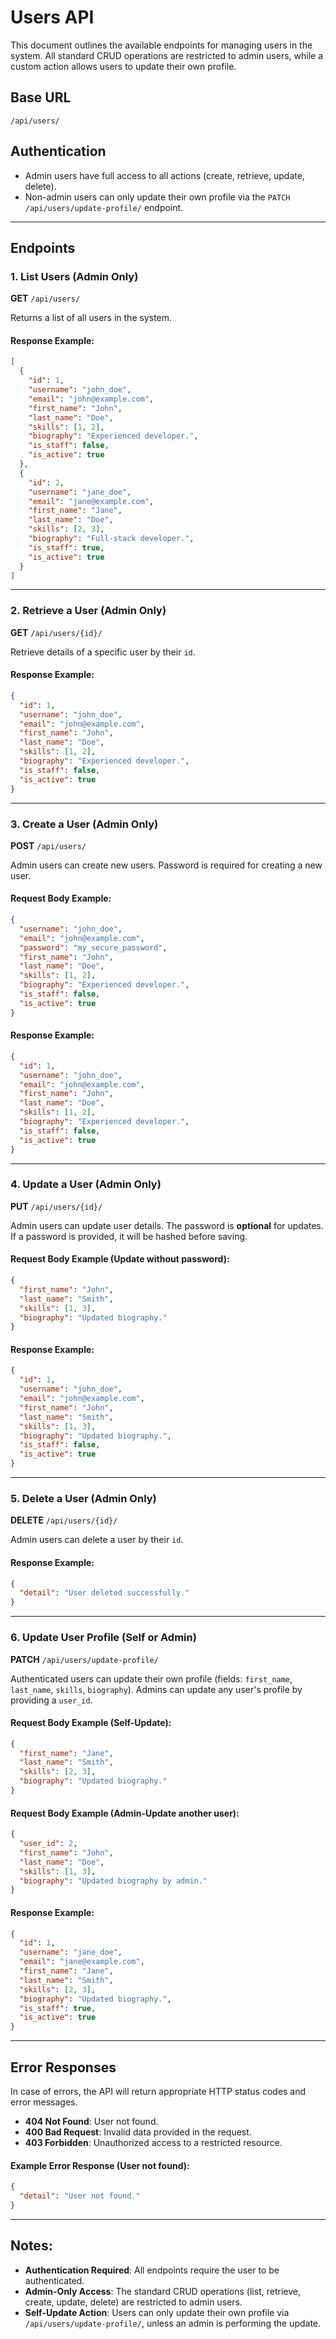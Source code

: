 # Users API

This document outlines the available endpoints for managing users in the system. All standard CRUD operations are restricted to admin users, while a custom action allows users to update their own profile.

## Base URL

```
/api/users/
```

## Authentication

- Admin users have full access to all actions (create, retrieve, update, delete).
- Non-admin users can only update their own profile via the `PATCH /api/users/update-profile/` endpoint.

---

## Endpoints

### 1. **List Users** (Admin Only)

**GET** `/api/users/`

Returns a list of all users in the system.

#### Response Example:

```json
[
  {
    "id": 1,
    "username": "john_doe",
    "email": "john@example.com",
    "first_name": "John",
    "last_name": "Doe",
    "skills": [1, 2],
    "biography": "Experienced developer.",
    "is_staff": false,
    "is_active": true
  },
  {
    "id": 2,
    "username": "jane_doe",
    "email": "jane@example.com",
    "first_name": "Jane",
    "last_name": "Doe",
    "skills": [2, 3],
    "biography": "Full-stack developer.",
    "is_staff": true,
    "is_active": true
  }
]
```

---

### 2. **Retrieve a User** (Admin Only)

**GET** `/api/users/{id}/`

Retrieve details of a specific user by their `id`.

#### Response Example:

```json
{
  "id": 1,
  "username": "john_doe",
  "email": "john@example.com",
  "first_name": "John",
  "last_name": "Doe",
  "skills": [1, 2],
  "biography": "Experienced developer.",
  "is_staff": false,
  "is_active": true
}
```

---

### 3. **Create a User** (Admin Only)

**POST** `/api/users/`

Admin users can create new users. Password is required for creating a new user.

#### Request Body Example:

```json
{
  "username": "john_doe",
  "email": "john@example.com",
  "password": "my_secure_password",
  "first_name": "John",
  "last_name": "Doe",
  "skills": [1, 2],
  "biography": "Experienced developer.",
  "is_staff": false,
  "is_active": true
}
```

#### Response Example:

```json
{
  "id": 1,
  "username": "john_doe",
  "email": "john@example.com",
  "first_name": "John",
  "last_name": "Doe",
  "skills": [1, 2],
  "biography": "Experienced developer.",
  "is_staff": false,
  "is_active": true
}
```

---

### 4. **Update a User** (Admin Only)

**PUT** `/api/users/{id}/`

Admin users can update user details. The password is **optional** for updates. If a password is provided, it will be hashed before saving.

#### Request Body Example (Update without password):

```json
{
  "first_name": "John",
  "last_name": "Smith",
  "skills": [1, 3],
  "biography": "Updated biography."
}
```

#### Response Example:

```json
{
  "id": 1,
  "username": "john_doe",
  "email": "john@example.com",
  "first_name": "John",
  "last_name": "Smith",
  "skills": [1, 3],
  "biography": "Updated biography.",
  "is_staff": false,
  "is_active": true
}
```

---

### 5. **Delete a User** (Admin Only)

**DELETE** `/api/users/{id}/`

Admin users can delete a user by their `id`.

#### Response Example:

```json
{
  "detail": "User deleted successfully."
}
```

---

### 6. **Update User Profile** (Self or Admin)

**PATCH** `/api/users/update-profile/`

Authenticated users can update their own profile (fields: `first_name`, `last_name`, `skills`, `biography`). Admins can update any user's profile by providing a `user_id`.

#### Request Body Example (Self-Update):

```json
{
  "first_name": "Jane",
  "last_name": "Smith",
  "skills": [2, 3],
  "biography": "Updated biography."
}
```

#### Request Body Example (Admin-Update another user):

```json
{
  "user_id": 2,
  "first_name": "John",
  "last_name": "Doe",
  "skills": [1, 3],
  "biography": "Updated biography by admin."
}
```

#### Response Example:

```json
{
  "id": 1,
  "username": "jane_doe",
  "email": "jane@example.com",
  "first_name": "Jane",
  "last_name": "Smith",
  "skills": [2, 3],
  "biography": "Updated biography.",
  "is_staff": true,
  "is_active": true
}
```

---

## Error Responses

In case of errors, the API will return appropriate HTTP status codes and error messages.

- **404 Not Found**: User not found.
- **400 Bad Request**: Invalid data provided in the request.
- **403 Forbidden**: Unauthorized access to a restricted resource.

#### Example Error Response (User not found):

```json
{
  "detail": "User not found."
}
```

---

## Notes:

- **Authentication Required**: All endpoints require the user to be authenticated.
- **Admin-Only Access**: The standard CRUD operations (list, retrieve, create, update, delete) are restricted to admin users.
- **Self-Update Action**: Users can only update their own profile via `/api/users/update-profile/`, unless an admin is performing the update.
